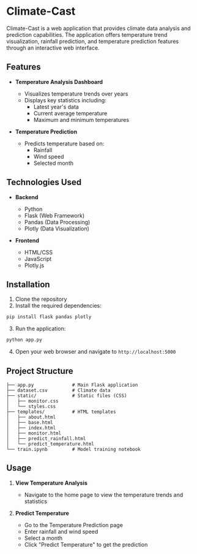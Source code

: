 # Climate-Cast

Climate-Cast is a web application that provides climate data analysis and prediction capabilities. The application offers temperature trend visualization, rainfall prediction, and temperature prediction features through an interactive web interface.

## Features

- **Temperature Analysis Dashboard**
  - Visualizes temperature trends over years
  - Displays key statistics including:
    - Latest year's data
    - Current average temperature
    - Maximum and minimum temperatures


- **Temperature Prediction**
  - Predicts temperature based on:
    - Rainfall
    - Wind speed
    - Selected month

## Technologies Used

- **Backend**
  - Python
  - Flask (Web Framework)
  - Pandas (Data Processing)
  - Plotly (Data Visualization)

- **Frontend**
  - HTML/CSS
  - JavaScript
  - Plotly.js

## Installation

1. Clone the repository
2. Install the required dependencies:
```bash
pip install flask pandas plotly
```
3. Run the application:
```bash
python app.py
```
4. Open your web browser and navigate to `http://localhost:5000`

## Project Structure

```
├── app.py              # Main Flask application
├── dataset.csv         # Climate data
├── static/             # Static files (CSS)
│   ├── monitor.css
│   └── styles.css
├── templates/          # HTML templates
│   ├── about.html
│   ├── base.html
│   ├── index.html
│   ├── monitor.html
│   ├── predict_rainfall.html
│   └── predict_temperature.html
└── train.ipynb         # Model training notebook
```

## Usage

1. **View Temperature Analysis**
   - Navigate to the home page to view the temperature trends and statistics

2. **Predict Temperature**
   - Go to the Temperature Prediction page
   - Enter rainfall and wind speed
   - Select a month
   - Click "Predict Temperature" to get the prediction


        
